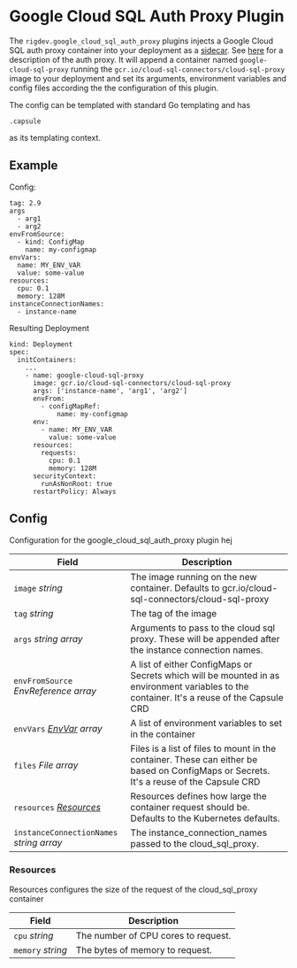 # Google Cloud SQL Auth Proxy Plugin

The `rigdev.google_cloud_sql_auth_proxy` plugins injects a Google Cloud SQL auth proxy container into your deployment as a [sidecar](https://kubernetes.io/docs/concepts/workloads/pods/sidecar-containers/). See [here](https://cloud.google.com/sql/docs/mysql/sql-proxy) for a description of the auth proxy.
It will append a container named `google-cloud-sql-proxy` running the `gcr.io/cloud-sql-connectors/cloud-sql-proxy` image to your deployment and set its arguments, environment variables and config files according the the configuration of this plugin.

The config can be templated with standard Go templating and has
```
.capsule
```
as its templating context.

## Example
Config:
```
tag: 2.9  
args
  - arg1
  - arg2
envFromSource:
  - kind: ConfigMap
    name: my-configmap
envVars:
  name: MY_ENV_VAR
  value: some-value
resources:
  cpu: 0.1
  memory: 128M
instanceConnectionNames:
  - instance-name
```
Resulting Deployment
```
kind: Deployment
spec:
  initContainers:
    ...
    - name: google-cloud-sql-proxy
      image: gcr.io/cloud-sql-connectors/cloud-sql-proxy
      args: ['instance-name', 'arg1', 'arg2']
      envFrom:
        - configMapRef:
            name: my-configmap
      env:
        - name: MY_ENV_VAR
          value: some-value
      resources:
        requests:
          cpu: 0.1
          memory: 128M
      securityContext:
        runAsNonRoot: true
      restartPolicy: Always
```
## Config



Configuration for the google_cloud_sql_auth_proxy plugin hej

| Field | Description |
| --- | --- |
| `image` _string_ | The image running on the new container. Defaults to gcr.io/cloud-sql-connectors/cloud-sql-proxy |
| `tag` _string_ | The tag of the image |
| `args` _string array_ | Arguments to pass to the cloud sql proxy. These will be appended after the instance connection names. |
| `envFromSource` _EnvReference array_ | A list of either ConfigMaps or Secrets which will be mounted in as environment variables to the container. It's a reuse of the Capsule CRD |
| `envVars` _[EnvVar](https://kubernetes.io/docs/reference/generated/kubernetes-api/v1.28/#envvar-v1-core) array_ | A list of environment variables to set in the container |
| `files` _File array_ | Files is a list of files to mount in the container. These can either be based on ConfigMaps or Secrets. It's a reuse of the Capsule CRD |
| `resources` _[Resources](#resources)_ | Resources defines how large the container request should be. Defaults to the Kubernetes defaults. |
| `instanceConnectionNames` _string array_ | The instance_connection_names passed to the cloud_sql_proxy. |



### Resources

Resources configures the size of the request of the cloud_sql_proxy container

| Field | Description |
| --- | --- |
| `cpu` _string_ | The number of CPU cores to request. |
| `memory` _string_ | The bytes of memory to request. |

